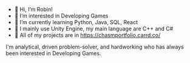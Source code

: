 - 👋 Hi, I’m Robin!
- 👀 I’m interested in Developing Games
- 🌱 I’m currently learning Python, Java, SQL, React
- 🌱 I mainly use Unity Engine, my main language are C++ and C#
- 💞️ All of my projects are in https://chasmportfolio.carrd.co/

<!---
Chasm07/Chasm07 is a ✨ special ✨ repository because its `README.md` (this file) appears on your GitHub profile.
You can click the Preview link to take a look at your changes.
--->
I'm analytical, driven problem-solver, and hardworking who has always been interested in Developing Games.
